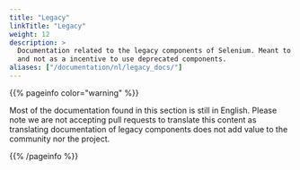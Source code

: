 ```yaml
---
title: "Legacy"
linkTitle: "Legacy"
weight: 12
description: >
  Documentation related to the legacy components of Selenium. Meant to be kept purely for historical reasons 
  and not as a incentive to use deprecated components.
aliases: ["/documentation/nl/legacy_docs/"]
---
```


{{% pageinfo color="warning" %}}
<p class="lead">
   <i class="fas fa-language display-4"></i> 
   Most of the documentation found in this section is still in English.
   Please note we are not accepting pull requests to translate this content
   as translating documentation of legacy components does not add value to
   the community nor the project.
</p>
{{% /pageinfo %}}

